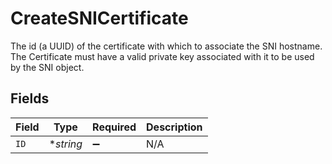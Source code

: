 # CreateSNICertificate

The id (a UUID) of the certificate with which to associate the SNI hostname. The Certificate must have a valid private key associated with it to be used by the SNI object.


## Fields

| Field              | Type               | Required           | Description        |
| ------------------ | ------------------ | ------------------ | ------------------ |
| `ID`               | **string*          | :heavy_minus_sign: | N/A                |